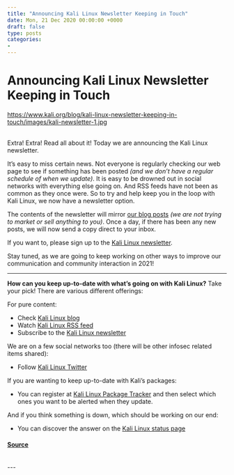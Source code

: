 ```yaml
---
title: "Announcing Kali Linux Newsletter Keeping in Touch"
date: Mon, 21 Dec 2020 00:00:00 +0000
draft: false
type: posts
categories: 
- 
---
```

# Announcing Kali Linux Newsletter Keeping in Touch
https://www.kali.org/blog/kali-linux-newsletter-keeping-in-touch/images/kali-newsletter-1.jpg
<br/>

<br/>
Extra! Extra! Read all about it! Today we are announcing the Kali Linux newsletter.

It’s easy to miss certain news. Not everyone is regularly checking our web page to see if something has been posted _(and we don’t have a regular schedule of when we update)_. It is easy to be drowned out in social networks with everything else going on. And RSS feeds have not been as common as they once were. So to try and help keep you in the loop with Kali Linux, we now have a newsletter option.

The contents of the newsletter will mirror [our blog posts](https://www.kali.org/blog/) _(we are not trying to market or sell anything to you)_. Once a day, if there has been any new posts, we will now send a copy direct to your inbox.

If you want to, please sign up to the [Kali Linux newsletter](https://www.kali.org/newsletter/).

Stay tuned, as we are going to keep working on other ways to improve our communication and community interaction in 2021!

* * *

**How can you keep up-to-date with what’s going on with Kali Linux?** Take your pick! There are various different offerings:

For pure content:

-   Check [Kali Linux blog](https://www.kali.org/blog/)
-   Watch [Kali Linux RSS feed](https://www.kali.org/rss.xml)
-   Subscribe to the [Kali Linux newsletter](https://www.kali.org/newsletter/)

We are on a few social networks too (there will be other infosec related items shared):

-   Follow [Kali Linux Twitter](https://twitter.com/kalilinux)

If you are wanting to keep up-to-date with Kali’s packages:

-   You can register at [Kali Linux Package Tracker](https://pkg.kali.org/) and then select which ones you want to be alerted when they update.

And if you think something is down, which should be working on our end:

-   You can discover the answer on the [Kali Linux status page](https://status.kali.org/)

#### [Source](https://www.kali.org/blog/kali-linux-newsletter-keeping-in-touch/)

<br/>
---
